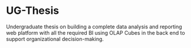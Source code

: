 # UG-Thesis

Undergraduate thesis on building a complete data analysis and reporting web platform with all the required BI using OLAP Cubes in the back end to support organizational decision-making.
